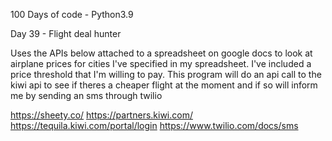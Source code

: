 100 Days of code - Python3.9

Day 39 - Flight deal hunter  

Uses the APIs below attached to a spreadsheet on google docs to look at airplane prices for cities I've specified in my spreadsheet.
I've included a price threshold that I'm willing to pay. This program will do an api call to the kiwi api to see if theres a cheaper flight at the moment and if so will inform me by sending an sms through twilio

https://sheety.co/
https://partners.kiwi.com/
https://tequila.kiwi.com/portal/login
https://www.twilio.com/docs/sms